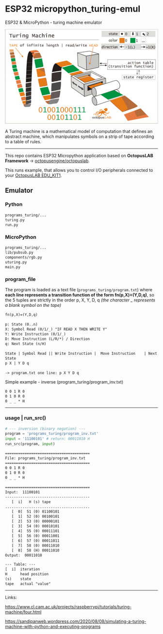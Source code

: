 # ESP32 micropython_turing-emul
ESP32 &amp; MicroPython - turing machine emulator

![tm2](images/turing2.PNG)

A Turing machine is a mathematical model of computation that defines an abstract machine, which manipulates symbols on a strip of tape according to a table of rules.

---

This repo contains ESP32 Micropython application based on **OctopusLAB Framework** -> [octopusengine/octopuslab](https://github.com/octopusengine/octopuslab).

This runs example, that allows you to control I/O peripherals connected to your [OctopusLAB EDU_KIT1](https://www.octopusengine.org/edu-kit1/).

## Emulator

### Python

```
programs_turing/...
turing.py
run.py
```

### MicroPython

```
programs_turing/...
lib/pubsub.py
components/rgb.py
uturing.py
main.py
```

### program_file

The program is loaded as a text file (`programs_turing/program.txt`) where **each line represents a transition function of the form fn(p,X)=(Y,D,q)**, 
so the 5 tuples are strictly in the order p, X, Y, D, q *(the character _ represents a blank symbol on the tape)*

```
fn(p,X)=(Y,D,q)

p: State (0..n)
X: Symbol Read (0/1/_) "IF READ X THEN WRITE Y"
Y: Write Instruction (0/1/_)
D: Move Instruction (L/R/*) / Direction
q: Next State (n/H)

State | Symbol Read || Write Instruction |	Move Instruction	| Next State
p X | Y D q

-> program.txt one line: p X Y D q

```

Simple example - inverse (program_turing/program_inv.txt)

```
0 0 1 R 0
0 1 0 R 0
0 _ _ * H

```

---

### usage | run_src()

```python
# --- inversion (binary negation) ---
program = 'programs_turing/program_inv.txt'
input = '11100101' # return: 00011010 H
run_src(program, input)
```

```
=======================================
File: programs_turing/program_inv.txt
=======================================
0 0 1 R 0
0 1 0 R 0
0 _ _ * H

=======================================
Input:  11100101
---------------------------------------
   [  i]   H (s) tape
.......................................
   [  0]  51 (0) 01100101
   [  1]  52 (0) 00100101
   [  2]  53 (0) 00000101
   [  3]  54 (0) 00010101
   [  4]  55 (0) 00011101
   [  5]  56 (0) 00011001
   [  6]  57 (0) 00011011
   [  7]  58 (0) 00011010
   [  8]  58 (H) 00011010
Output:  00011010

```

```
--- Table: --- 
[  i]  iteration
H      head position
(s)    state
tape   actual "value"

```

---

Links:

https://www.cl.cam.ac.uk/projects/raspberrypi/tutorials/turing-machine/four.html

https://sandipanweb.wordpress.com/2020/08/08/simulating-a-turing-machine-with-python-and-executing-programs


